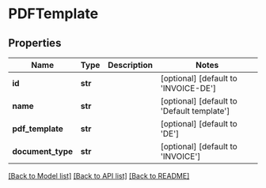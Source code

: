 # PDFTemplate

## Properties
Name | Type | Description | Notes
------------ | ------------- | ------------- | -------------
**id** | **str** |  | [optional] [default to 'INVOICE-DE']
**name** | **str** |  | [optional] [default to 'Default template']
**pdf_template** | **str** |  | [optional] [default to 'DE']
**document_type** | **str** |  | [optional] [default to 'INVOICE']

[[Back to Model list]](../README.md#documentation-for-models) [[Back to API list]](../README.md#documentation-for-api-endpoints) [[Back to README]](../README.md)


